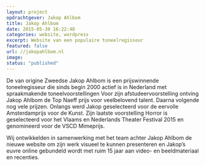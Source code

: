 ```yaml
---
layout: project
opdrachtgever: Jakop Ahlbom
title: Jakop Ahlbom
date: 2015-05-30 16:22:48
categories: website, wordpress
excerpt: Website van een populaire toneelregisseur
featured: false
url: //jakopahlbom.nl
image:
status: "published"
---
```

De van origine Zweedse Jakop Ahlbom is een prijswinnende toneelregisseur die sinds begin 2000 actief is in Nederland met spraakmakende toneelvoorstellingen Voor zijn afstudeervoorstelling ontving Jakop Ahlbom de Top Naeff prijs voor veelbelovend talent. Daarna volgende nog vele prijzen. Onlangs werd Jakop geselecteerd voor de eervolle Amsterdamprijs voor de Kunst. Zijn laatste voorstelling Horror is geselecteerd voor het Vlaams en Nederlands Theater Festival 2015 en genomineerd voor de VSCD Mimeprijs.

Wij ontwikkelden in samenwerking met het team achter Jakop Ahlbom de nieuwe website om zijn werk visueel te kunnen presenteren en Jakop’s euvre online gebundeld wordt met ruim 15 jaar aan video- en beeldmateriaal en recenties.

